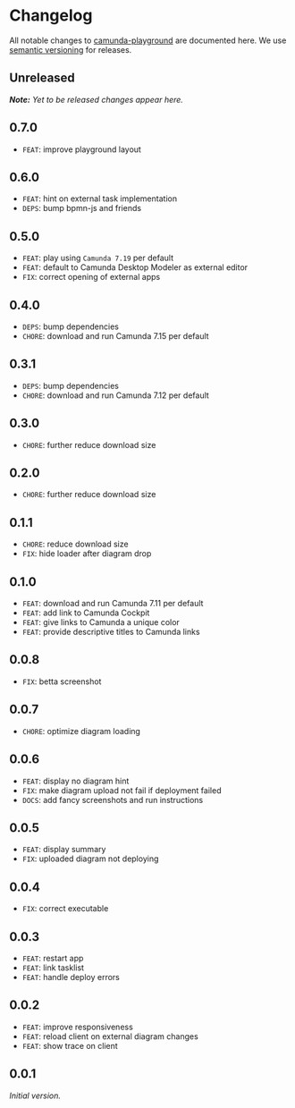 # Changelog

All notable changes to [camunda-playground](https://github.com/nikku/camunda-playground) are documented here. We use [semantic versioning](http://semver.org/) for releases.

## Unreleased

___Note:__ Yet to be released changes appear here._

## 0.7.0

* `FEAT`: improve playground layout

## 0.6.0

* `FEAT`: hint on external task implementation
* `DEPS`: bump bpmn-js and friends

## 0.5.0

* `FEAT`: play using `Camunda 7.19` per default
* `FEAT`: default to Camunda Desktop Modeler as external editor
* `FIX`: correct opening of external apps

## 0.4.0

* `DEPS`: bump dependencies
* `CHORE`: download and run Camunda 7.15 per default

## 0.3.1

* `DEPS`: bump dependencies
* `CHORE`: download and run Camunda 7.12 per default

## 0.3.0

* `CHORE`: further reduce download size

## 0.2.0

* `CHORE`: further reduce download size

## 0.1.1

* `CHORE`: reduce download size
* `FIX`: hide loader after diagram drop

## 0.1.0

* `FEAT`: download and run Camunda 7.11 per default
* `FEAT`: add link to Camunda Cockpit
* `FEAT`: give links to Camunda a unique color
* `FEAT`: provide descriptive titles to Camunda links

## 0.0.8

* `FIX`: betta screenshot

## 0.0.7

* `CHORE`: optimize diagram loading

## 0.0.6

* `FEAT`: display no diagram hint
* `FIX`: make diagram upload not fail if deployment failed
* `DOCS`: add fancy screenshots and run instructions

## 0.0.5

* `FEAT`: display summary
* `FIX`: uploaded diagram not deploying

## 0.0.4

* `FIX`: correct executable

## 0.0.3

* `FEAT`: restart app
* `FEAT`: link tasklist
* `FEAT`: handle deploy errors

## 0.0.2

* `FEAT`: improve responsiveness
* `FEAT`: reload client on external diagram changes
* `FEAT`: show trace on client

## 0.0.1

_Initial version._
